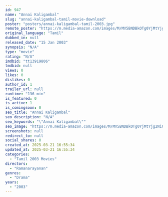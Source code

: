 ```yaml
---
id: 947
name: "Annai Kaligambal"
slug: "annai-kaligambal-tamil-movie-download"
poster: "posters/annai-kaligambal-tamil-2003.jpg"
remote_poster: "https://m.media-amazon.com/images/M/MV5BNDBkOTg0YjMtYjg2Ni00MDY5LWE2MmYtZWU4ZjM0ZWVhOGRkXkEyXkFqcGdeQXVyMTEzNzg0Mjkx._V1_SX300.jpg"
original_language: "Tamil"
dubbed_in: null
released_date: "15 Jan 2003"
synopsis: "N/A"
type: "movie"
rating: "N/A"
imdbid: "tt13919806"
tmdbid: null
views: 0
likes: 0
dislikes: 0
author_id: 1
trailer_url: null
runtime: "136 min"
is_featured: 0
is_active: 1
is_comingsoon: 0
seo_title: "Annai Kaligambal"
seo_description: "N/A"
seo_keywords: "\"Annai Kaligambal\""
seo_image: "https://m.media-amazon.com/images/M/MV5BNDBkOTg0YjMtYjg2Ni00MDY5LWE2MmYtZWU4ZjM0ZWVhOGRkXkEyXkFqcGdeQXVyMTEzNzg0Mjkx._V1_SX300.jpg"
screenshots: null
redirect_to: null
social_shares: 0
created_at: 2025-03-21 16:55:34
updated_at: 2025-03-21 16:55:34
categories:
  - "Tamil 2003 Movies"
directors:
  - "Ramanarayanan"
genres:
  - "Drama"
years:
  - "2003"
---
```

